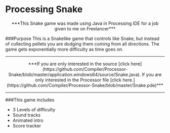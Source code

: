 # Processing Snake

<p align = "center">
***This Snake game was made using Java in Processing IDE for a job given to me on Freelancer***

###Purpose
This is a Snakelike game that controls like Snake, but instead of collecting pellets you are dodging them coming from all directions.
The game gets exponentially more difficulty as time goes on.

---

<p align = "center">
***If you are only interested in the source [click here](https://github.com/Compiler/Processor-Snake/blob/master/application.windows64/source/Snake.java). If you are only interested in the Processor file [click here.](https://github.com/Compiler/Processor-Snake/blob/master/Snake.pde)***

---

###This game includes

* 3 Levels of difficulty
* Sound tracks
* Animated intro
* Score tracker

